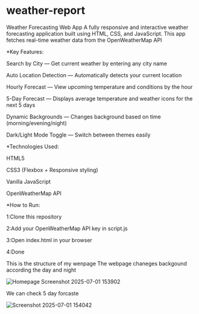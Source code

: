 # weather-report
Weather Forecasting Web App A fully responsive and interactive weather forecasting application built using HTML, CSS, and JavaScript. This app fetches real-time weather data from the OpenWeatherMap API 

*Key Features:

Search by City — Get current weather by entering any city name

Auto Location Detection — Automatically detects your current location

Hourly Forecast — View upcoming temperature and conditions by the hour

5-Day Forecast — Displays average temperature and weather icons for the next 5 days

Dynamic Backgrounds — Changes background based on time (morning/evening/night)

Dark/Light Mode Toggle — Switch between themes easily

*Technologies Used:

HTML5

CSS3 (Flexbox + Responsive styling)

Vanilla JavaScript

OpenWeatherMap API

*How to Run:

1:Clone this repository

2:Add your OpenWeatherMap API key in script.js

3:Open index.html in your browser

4:Done

This is the structure of my wenpage
The webpage chaneges backgound according the day and night

![Homepage Screenshot 2025-07-01 153902](https://github.com/user-attachments/assets/2807f776-9add-4bd6-b53a-5d532f339cf4)


We can check 5 day forcaste 

![Screenshot 2025-07-01 154042](https://github.com/user-attachments/assets/df8edf25-e496-4956-ad4a-7d233c3e4ed5)
